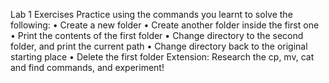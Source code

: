 Lab 1 Exercises
Practice using the commands you learnt to solve the following:
• Create a new folder
• Create another folder inside the first one
• Print the contents of the first folder
• Change directory to the second folder, and print the current path
• Change directory back to the original starting place
• Delete the first folder
Extension: Research the cp, mv, cat and find commands, and
experiment!

